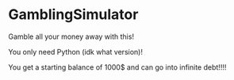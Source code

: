 # GamblingSimulator

Gamble all your money away with this!

You only need Python (idk what version)!

You get a starting balance of 1000$ and can go into infinite debt!!!!
